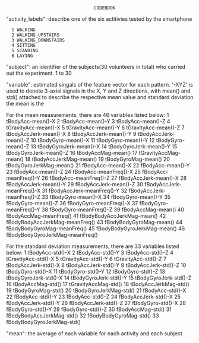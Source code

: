                                      CODEBOOK

"activity_labels": describe one of the six actitivies tested by the smartphone

      1 WALKING
      2 WALKING_UPSTAIRS
      3 WALKING_DOWNSTAIRS
      4 SITTING
      5 STANDING
      6 LAYING


"subject": an identifier of the subjects(30 volunteers in total) who carried out the experiment. 
      1 to 30


"variable": estimated singals of the feature vector for each pattern.
'-XYZ' is used to denote 3-axial signals in the X, Y and Z directions, with mean() and std() attached to describe the respective mean value and standard deviation
the mean is the 

For the mean measurements, there are 46 variables listed below:
1  tBodyAcc-mean()-X
2	tBodyAcc-mean()-Y
3	tBodyAcc-mean()-Z
4	tGravityAcc-mean()-X
5	tGravityAcc-mean()-Y
6	tGravityAcc-mean()-Z
7	tBodyAccJerk-mean()-X
8	tBodyAccJerk-mean()-Y
9	tBodyAccJerk-mean()-Z
10	tBodyGyro-mean()-X
11	tBodyGyro-mean()-Y
12	tBodyGyro-mean()-Z
13	tBodyGyroJerk-mean()-X
14	tBodyGyroJerk-mean()-Y
15	tBodyGyroJerk-mean()-Z
16	tBodyAccMag-mean()
17	tGravityAccMag-mean()
18	tBodyAccJerkMag-mean()
19	tBodyGyroMag-mean()
20	tBodyGyroJerkMag-mean()
21	fBodyAcc-mean()-X
22	fBodyAcc-mean()-Y
23	fBodyAcc-mean()-Z
24	fBodyAcc-meanFreq()-X
25	fBodyAcc-meanFreq()-Y
26	fBodyAcc-meanFreq()-Z
27	fBodyAccJerk-mean()-X
28	fBodyAccJerk-mean()-Y
29	fBodyAccJerk-mean()-Z
30	fBodyAccJerk-meanFreq()-X
31	fBodyAccJerk-meanFreq()-Y
32	fBodyAccJerk-meanFreq()-Z
33	fBodyGyro-mean()-X
34	fBodyGyro-mean()-Y
35	fBodyGyro-mean()-Z
36	fBodyGyro-meanFreq()-X
37	fBodyGyro-meanFreq()-Y
38	fBodyGyro-meanFreq()-Z
39	fBodyAccMag-mean()
40	fBodyAccMag-meanFreq()
41	fBodyBodyAccJerkMag-mean()
42	fBodyBodyAccJerkMag-meanFreq()
43	fBodyBodyGyroMag-mean()
44	fBodyBodyGyroMag-meanFreq()
45	fBodyBodyGyroJerkMag-mean()
46	fBodyBodyGyroJerkMag-meanFreq()

For the standard deviation measurements, there are 33 variables listed below:
1  tBodyAcc-std()-X
2	tBodyAcc-std()-Y
3	tBodyAcc-std()-Z
4	tGravityAcc-std()-X
5	tGravityAcc-std()-Y
6	tGravityAcc-std()-Z
7	tBodyAccJerk-std()-X
8	tBodyAccJerk-std()-Y
9	tBodyAccJerk-std()-Z
10	tBodyGyro-std()-X
11	tBodyGyro-std()-Y
12	tBodyGyro-std()-Z
13	tBodyGyroJerk-std()-X
14	tBodyGyroJerk-std()-Y
15	tBodyGyroJerk-std()-Z
16	tBodyAccMag-std()
17	tGravityAccMag-std()
18	tBodyAccJerkMag-std()
19	tBodyGyroMag-std()
20	tBodyGyroJerkMag-std()
21	fBodyAcc-std()-X
22	fBodyAcc-std()-Y
23	fBodyAcc-std()-Z
24	fBodyAccJerk-std()-X
25	fBodyAccJerk-std()-Y
26	fBodyAccJerk-std()-Z
27	fBodyGyro-std()-X
28	fBodyGyro-std()-Y
29	fBodyGyro-std()-Z
30	fBodyAccMag-std()
31	fBodyBodyAccJerkMag-std()
32	fBodyBodyGyroMag-std()
33	fBodyBodyGyroJerkMag-std()

"mean": the average of each variable for each activity and each subject
